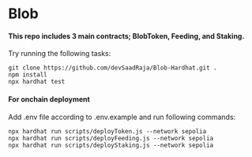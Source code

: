 # Blob

#### This repo includes 3 main contracts; BlobToken, Feeding, and Staking.

Try running the following tasks:

```shell
git clone https://github.com/devSaadRaja/Blob-Hardhat.git .
npm install
npx hardhat test
```

#### For onchain deployment

Add .env file according to .env.example and run following commands:

```shell
npx hardhat run scripts/deployToken.js --network sepolia
npx hardhat run scripts/deployFeeding.js --network sepolia
npx hardhat run scripts/deployStaking.js --network sepolia
```